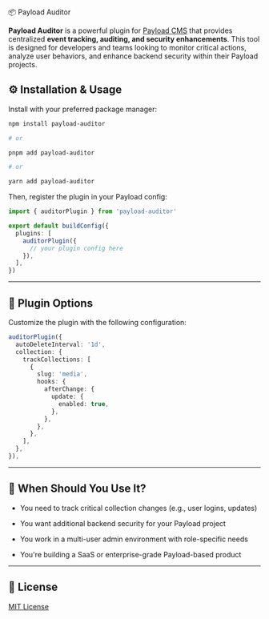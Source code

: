 📦 Payload Auditor

**Payload Auditor** is a powerful plugin for [Payload CMS](https://payloadcms.com) that provides centralized **event tracking, auditing, and security enhancements**. This tool is designed for developers and teams looking to monitor critical actions, analyze user behaviors, and enhance backend security within their Payload projects.

## ⚙️ Installation & Usage

Install with your preferred package manager:

```bash
npm install payload-auditor

# or

pnpm add payload-auditor

# or

yarn add payload-auditor
```

Then, register the plugin in your Payload config:

```ts
import { auditorPlugin } from 'payload-auditor'

export default buildConfig({
  plugins: [
    auditorPlugin({
      // your plugin config here
    }),
  ],
})
```

---

## 🔧 Plugin Options

Customize the plugin with the following configuration:

```ts
auditorPlugin({
  autoDeleteInterval: '1d',
  collection: {
    trackCollections: [
      {
        slug: 'media',
        hooks: {
          afterChange: {
            update: {
              enabled: true,
            },
          },
        },
      },
    ],
  },
}),
```

---

## 🧠 When Should You Use It?

- You need to track critical collection changes (e.g., user logins, updates)

- You want additional backend security for your Payload project

- You work in a multi-user admin environment with role-specific needs

- You're building a SaaS or enterprise-grade Payload-based product

---

## 📄 License

[MIT License](./LICENSE)
